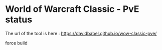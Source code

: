 # World of Warcraft Classic - PvE status

The url of the tool is here : https://davidbabel.github.io/wow-classic-pve/

force build
